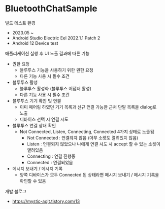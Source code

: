 # BluetoothChatSample

빌드 테스트 환경
- 2023.05 ~
- Android Studio Electric Eel 2022.1.1 Patch 2
- Android 12 Device test

애플리케이션 실행 후 UI 노출 결과에 따른 기능
- 권한 요청
  - 블루투스 기능을 사용하기 위한 권한 요청
  - 다른 기능 사용 시 필수 조건
- 블루투스 활성
  - 블루투스 활성화 (블루투스 어댑터 활성)
  - 다른 기능 사용 시 필수 조건
- 블루투스 기기 확인 및 연결
  - 이미 페어링 하였던 기기 목록과 신규 연결 가능한 근처 단말 목록을 dialog로 노출
  - 디바이스 선택 시 연결 시도
- 블루투스 연결 상태 확인
  - Not Connected, Listen, Connecting, Connected 4가지 상태로 노출됨
    - Not Connected : 연결되지 않음 (아무 소켓도 열려있지 않음)
    - Listen : 언결되지 않았으나 나에게 연결 시도 시 accept 할 수 있는 소켓이 열려있음
    - Connecting : 연결 진행중
    - Connected : 연결되었음
- 메시지 보내기 / 메시지 기록
  - 양쪽 디바이스가 모두 Connected 된 상태라면 메시지 보내기 / 메시지 기록을 확인할 수 있음

개발 블로그
- https://mystic-agit.tistory.com/13

